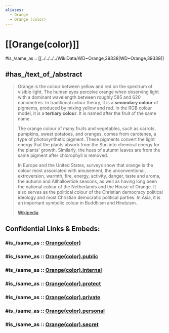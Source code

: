 ```yaml
---
aliases:
  - Orange
  - Orange (color)
---
```


# [[Orange(color)]] 

#is_/same_as :: [[../../../../WikiData/WD~Orange,39338|WD~Orange,39338]] 

## #has_/text_of_/abstract 

> Orange is the colour between yellow and red on the spectrum of visible light. 
> The human eyes perceive orange when observing light with a 
> dominant wavelength between roughly 585 and 620 nanometres. 
> In traditional colour theory, it is a **secondary colour** of pigments, 
> produced by mixing yellow and red. 
> In the RGB colour model, it is a **tertiary colour**. It is named after the fruit of the same name.
>
> The orange colour of many fruits and vegetables, such as carrots, pumpkins, sweet potatoes, 
> and oranges, comes from carotenes, a type of photosynthetic pigment. 
> These pigments convert the light energy that the plants absorb from the Sun 
> into chemical energy for the plants' growth. 
> Similarly, the hues of autumn leaves are from the same pigment after chlorophyll is removed.
>
> In Europe and the United States, surveys show that orange is the colour most associated with amusement, the unconventional, extroversion, warmth, fire, energy, activity, danger, taste and aroma, the autumn and Allhallowtide seasons, as well as having long been the national colour of the Netherlands and the House of Orange. It also serves as the political colour of the Christian democracy political ideology and most Christian democratic political parties. In Asia, it is an important symbolic colour in Buddhism and Hinduism.
>
> [Wikipedia](https://en.wikipedia.org/wiki/Orange%20(colour)) 


## Confidential Links & Embeds: 

### #is_/same_as :: [Orange(color)](/_Standards/Technology/Design/Graphic_Design/Color/Orange(color).md) 

### #is_/same_as :: [Orange(color).public](/_public/Technology/Design/Graphic_Design/Color/Orange(color).public.md) 

### #is_/same_as :: [Orange(color).internal](/_internal/Technology/Design/Graphic_Design/Color/Orange(color).internal.md) 

### #is_/same_as :: [Orange(color).protect](/_protect/Technology/Design/Graphic_Design/Color/Orange(color).protect.md) 

### #is_/same_as :: [Orange(color).private](/_private/Technology/Design/Graphic_Design/Color/Orange(color).private.md) 

### #is_/same_as :: [Orange(color).personal](/_personal/Technology/Design/Graphic_Design/Color/Orange(color).personal.md) 

### #is_/same_as :: [Orange(color).secret](/_secret/Technology/Design/Graphic_Design/Color/Orange(color).secret.md)

